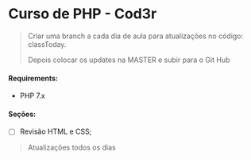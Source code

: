 <h1>Curso de PHP - Cod3r</h1>

> Criar uma branch a cada dia de aula para atualizações no código:
> classToday.
>
> Depois colocar os updates na MASTER e subir para o Git Hub

#### Requirements:

- PHP 7.x

#### Seções:

- [ ] Revisão HTML e CSS;

> Atualizações todos os dias
